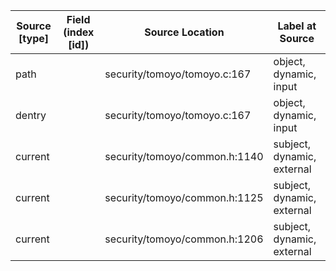 | Source  [type]       | Field (index [id]) | Source Location                | Label at Source              |
|----------------------|--------------------|--------------------------------|------------------------------|
| path                 |                    | security/tomoyo/tomoyo.c:167   | object, dynamic, input       |
| dentry               |                    | security/tomoyo/tomoyo.c:167   | object, dynamic, input       |
| current              |                    | security/tomoyo/common.h:1140  | subject, dynamic, external   |
| current              |                    | security/tomoyo/common.h:1125  | subject, dynamic, external   |
| current              |                    | security/tomoyo/common.h:1206  | subject, dynamic, external   |